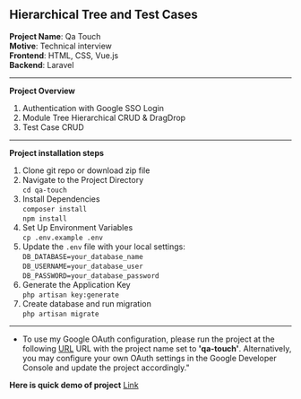 
## Hierarchical Tree and Test Cases

**Project Name**: Qa Touch <br>
**Motive**: Technical interview <br>
**Frontend**: HTML, CSS, Vue.js  <br>
**Backend**: Laravel

---
**Project Overview**
1. Authentication with Google SSO Login  
2. Module Tree Hierarchical CRUD & DragDrop  
3. Test Case CRUD  
---
**Project installation steps**
1. Clone git repo or download zip file
2. Navigate to the Project Directory <br>
  `cd qa-touch`
3. Install Dependencies <br>
  `composer install` <br>
  `npm install`
4. Set Up Environment Variables <br>
  `cp .env.example .env`
5. Update the `.env` file with your local settings: <br>
  `DB_DATABASE=your_database_name`  <br>
  `DB_USERNAME=your_database_user` <br>
  `DB_PASSWORD=your_database_password`
 6. Generate the Application Key <br>
 `php artisan key:generate`
 7. Create database and run migration <br>
 `php artisan migrate`
---
 * To use my Google OAuth configuration, please run the project at the following [URL](http://localhost/qa-touch) URL with the project name set to **'qa-touch'**. Alternatively, you may configure your own OAuth settings in the Google Developer Console and update the project accordingly."
 
**Here is  quick demo of project** [Link](https://share.nmblc.cloud/59ba99ed)

